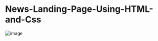 # News-Landing-Page-Using-HTML-and-Css
![image](https://github.com/user-attachments/assets/858c1abc-b33b-4883-9be0-c5b554d38d14)
